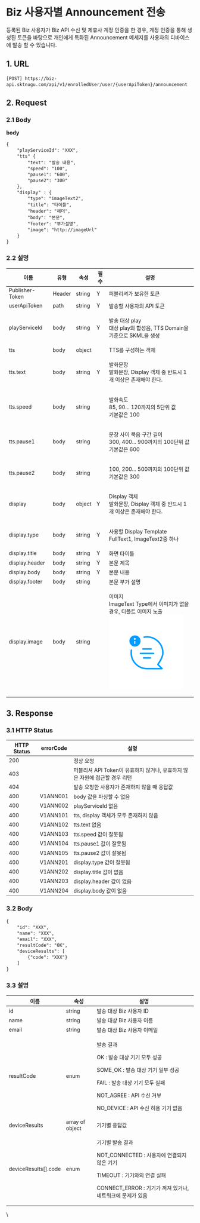 # Biz 사용자별 Announcement 전송

등록된 Biz 사용자가 Biz API 수신 및 제휴사 계정 인증을 한 경우, 계정 인증을 통해 생성된 토큰을 바탕으로 개인에게 특화된 Announcement 메세지를 사용자의 디바이스에 발송 할 수 있습니다.

## 1. URL <a href="biz-announcement-v1-1url" id="biz-announcement-v1-1url"></a>

```
[POST] https://biz-api.sktnugu.com/api/v1/enrolledUser/user/{userApiToken}/announcement
```

## 2. Request <a href="biz-announcement-v1-2request" id="biz-announcement-v1-2request"></a>

### 2.1 Body <a href="biz-announcement-v1-2.1body" id="biz-announcement-v1-2.1body"></a>

**body**

```
{
    "playServiceId": "XXX",
    "tts" {
        "text": "발송 내용",
        "speed": "100",
        "pause1": "600",
        "pause2": "300"
    },
    "display" : {
        "type": "imageText2",
        "title": "타이틀",
        "header": "헤더",
        "body": "본문",
        "footer": "부가설명",
        "image": "http://imageUrl"
    }
}
```

### 2.2 설명 <a href="biz-announcement-v1-2.2" id="biz-announcement-v1-2.2"></a>

| 이름              | 유형     | 속성     | 필수 | 설명                                                                                                                           |
| --------------- | ------ | ------ | -- | ---------------------------------------------------------------------------------------------------------------------------- |
| Publisher-Token | Header | string | Y  | 퍼블리셔가 보유한 토큰                                                                                                                 |
| userApiToken    | path   | string | Y  | 발송할 사용자의 API 토큰                                                                                                              |
| playServiceId   | body   | string | Y  | <p>발송 대상 play<br>대상 play의 합성음, TTS Domain을 기준으로 SKML을 생성</p>                                                                 |
| tts             | body   | object |    | TTS를 구성하는 객체                                                                                                                 |
| tts.text        | body   | string | Y  | <p>발화문장<br>발화문장, Display 객체 중 반드시 1개 이상은 존재해야 한다.</p>                                                                        |
| tts.speed       | body   | string |    | <p>발화속도<br>85, 90... 120까지의 5단위 값<br>기본값은 100</p>                                                                            |
| tts.pause1      | body   | string |    | <p>문장 사이 묵음 구간 길이<br>300, 400... 900까지의 100단위 값<br>기본값은 600</p>                                                              |
| tts.pause2      | body   | string |    | <p>100, 200... 500까지의 100단위 값<br>기본값은 300</p>                                                                                |
| display         | body   | object | Y  | <p>Display 객체<br>발화문장, Display 객체 중 반드시 1개 이상은 존재해야 한다.</p>                                                                  |
| display.type    | body   | string | Y  | <p>사용할 Display Template<br>FullText1, ImageText2중 하나</p>                                                                     |
| display.title   | body   | string | Y  | 화면 타이틀                                                                                                                       |
| display.header  | body   | string | Y  | 본문 제목                                                                                                                        |
| display.body    | body   | string | Y  | 본문 내용                                                                                                                        |
| display.footer  | body   | string |    | 본문 부가 설명                                                                                                                     |
| display.image   | body   | string |    | <p>이미지<br>ImageText Type에서 이미지가 없을 경우, 디폴트 이미지 노출<br><img src="../../../../.gitbook/assets/img_notification.png" alt=""></p> |

## 3. Response <a href="biz-announcement-v1-3response" id="biz-announcement-v1-3response"></a>

### 3.1 HTTP Status <a href="biz-announcement-v1-3.1httpstatus" id="biz-announcement-v1-3.1httpstatus"></a>

| HTTP Status | errorCode | 설명                                              |
| ----------- | --------- | ----------------------------------------------- |
| 200         |           | 정상 요청                                           |
| 403         |           | 퍼블리셔 API Token이 유효하지 않거나, 유효하지 않은 자원에 접근할 경우 리턴 |
| 404         |           | 발송 요청한 사용자가 존재하지 않을 때 응답값                       |
| 400         | V1ANN001  | body 값을 파싱할 수 없음                                |
| 400         | V1ANN002  | playServiceId 없음                                |
| 400         | V1ANN101  | tts, display 객체가 모두 존재하지 않음                     |
| 400         | V1ANN102  | tts.text 없음                                     |
| 400         | V1ANN103  | tts.speed 값이 잘못됨                                |
| 400         | V1ANN104  | tts.pause1 값이 잘못됨                               |
| 400         | V1ANN105  | tts.pause2 값이 잘못됨                               |
| 400         | V1ANN201  | display.type 값이 잘못됨                             |
| 400         | V1ANN202  | display.title 값이 없음                             |
| 400         | V1ANN203  | display.header 값이 없음                            |
| 400         | V1ANN204  | display.body 값이 없음                              |



### 3.2 Body <a href="biz-announcement-v1-3.2body" id="biz-announcement-v1-3.2body"></a>

```
{
    "id": "XXX",
    "name": "XXX",
    "email": "XXX",
    "resultCode": "OK",
    "deviceResults": [
        {"code": "XXX"}
    ]
}
```

### 3.3 설명 <a href="biz-announcement-v1-3.3" id="biz-announcement-v1-3.3"></a>

| 이름                    | 속성              | 설명                                                                                                                                                              |
| --------------------- | --------------- | --------------------------------------------------------------------------------------------------------------------------------------------------------------- |
| id                    | string          | 발송 대상 Biz 사용자 ID                                                                                                                                                |
| name                  | string          | 발송 대상 Biz 사용자 이름                                                                                                                                                |
| email                 | string          | 발송 대상 Biz 사용자 이메일                                                                                                                                               |
| resultCode            | enum            | <p>발송 결과</p><p>OK : 발송 대상 기기 모두 성공</p><p>SOME_OK : 발송 대상 기기 일부 성공</p><p>FAIL : 발송 대상 기기 모두 실패</p><p>NOT_AGREE : API 수신 거부</p><p>NO_DEVICE : API 수신 허용 기기 없음</p> |
| deviceResults         | array of object | 기기별 응답값                                                                                                                                                         |
| deviceResults\[].code | enum            | <p>기기별 발송 결과</p><p>NOT_CONNECTED : 사용자에 연결되지 않은 기기</p><p>TIMEOUT : 기기와의 연결 실패</p><p>CONNECT_ERROR : 기기가 꺼져 있거나, 네트워크에 문제가 있음</p>                                |

\
